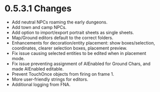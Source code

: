 # 0.5.3.1 Changes #

* Add neutral NPCs roaming the early dungeons.
* Add town and camp NPCs.
* Add option to import/export portrait sheets as single sheets.
* Map/Ground editors default to the correct folders.
* Enhancements for decoration/entity placement: show boxes/selection, coordinates, clearer selection boxes, placement preview.
* Fix issue causing selected entities to be edited when in placement mode.
* Fix issue preventing assignment of AIEnabled for Ground Chars, and made AIEnabled editable.
* Prevent TouchOnce objects from firing on frame 1.
* More user-friendly strings for editors.
* Additional logging from FNA.